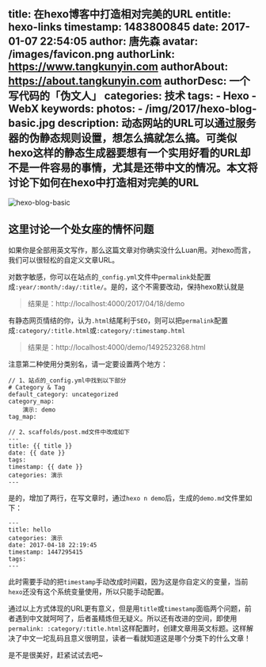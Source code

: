 title: 在hexo博客中打造相对完美的URL
entitle: hexo-links
timestamp: 1483800845
date: 2017-01-07 22:54:05
author: 唐先森
avatar: /images/favicon.png
authorLink: https://www.tangkunyin.com
authorAbout: https://about.tangkunyin.com
authorDesc: 一个写代码的「伪文人」
categories: 技术
tags: 
	- Hexo
	- WebX
keywords:
photos:
	- /img/2017/hexo-blog-basic.jpg
description: 动态网站的URL可以通过服务器的伪静态规则设置，想怎么搞就怎么搞。可类似hexo这样的静态生成器要想有一个实用好看的URL却不是一件容易的事情，尤其是还带中文的情况。本文将讨论下如何在hexo中打造相对完美的URL
---

![hexo-blog-basic](/img/2017/hexo-blog-basic.jpg)

## 这里讨论一个处女座的情怀问题

如果你是全部用英文写作，那么这篇文章对你确实没什么Luan用。对hexo而言，我们可以很轻松的自定义文章URL。

对数字敏感，你可以在站点的`_config.yml`文件中`permalink`处配置成`:year/:month/:day/:title/`。是的，这个不需要改动，保持hexo默认就是

> 结果是：http://localhost:4000/2017/04/18/demo

有静态网页情结的你，认为`.html`结尾利于`SEO`，则可以把`permalink`配置成`:category/:title.html`或`:category/:timestamp.html`

> 结果是：http://localhost:4000/demo/1492523268.html

注意第二种使用分类别名，请一定要设置两个地方：

```
// 1、站点的_config.yml中找到以下部分
# Category & Tag
default_category: uncategorized
category_map:
    演示: demo
tag_map:

// 2、scaffolds/post.md文件中改成如下
---                                                                                                                               
title: {{ title }}             
date: {{ date }}
tags:                          
timestamp: {{ date }}          
categories: 演示
---
```

是的，增加了两行，在写文章时，通过`hexo n demo`后，生成的`demo.md`文件里如下：

```
---                                                                                                                               
title: hello
categories: 演示
date: 2017-04-18 22:19:45
timestamp: 1447295415
tags:
---
```

此时需要手动的把`timestamp`手动改成时间戳，因为这是你自定义的变量，当前`hexo`还没有这个系统变量使用，所以只能手动配置。

通过以上方式体现的URL更有意义，但是用`title`或`timestamp`面临两个问题，前者遇到中文就呵呵了，后者虽精炼但无疑义。所以还有改进的空间，即使用`permalink: :category/:title.html`这样配置时，创建文章用英文标题。这样解决了中文一坨乱码且意义很明显，读者一看就知道这是哪个分类下的什么文章！

是不是很美好，赶紧试试去吧~



